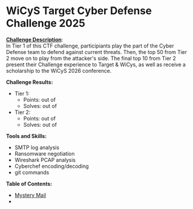 # WiCyS Target Cyber Defense Challenge 2025

[**Challenge Description**](https://www.wicys.org/benefits/cyber-defense-challenge-made-possible-by-target/):  
In Tier 1 of this CTF challenge, participiants play the part of the Cyber Defense team to defend against current threats. Then, the top 50 from Tier 2 move on to play from the attacker's side. The final top 10 from Tier 2 present their Challenge experience to Target & WiCys, as well as receive a scholarship to the WiCyS 2026 conference.

**Challenge Results:**
- Tier 1: 
  - Points: <points> out of <points>  
  - Solves: <number> out of <number>
- Tier 2:
  - Points: <points> out of <points>  
  - Solves: <number> out of <number>

**Tools and Skills:**
- SMTP log analysis
- Ransomware negotiation
- Wireshark PCAP analysis
- Cyberchef encoding/decoding
- git commands

**Table of Contents:**
- [Mystery Mail](./mystery_mail)
- 
